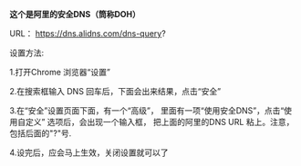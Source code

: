 **这个是阿里的安全DNS（筒称DOH）**

URL： https://dns.alidns.com/dns-query?

设置方法:

1.打开Chrome 浏览器“设置”

2.在搜索框输入 DNS 回车后，下面会出来结果，点击“安全”

3.在“安全”设置页面下面，有一个“高级”， 里面有一项“使用安全DNS”，点击“使用自定义” 选项后，会出现一个输入框，
把上面的阿里的DNS URL 粘上。注意，包括后面的"?"号.

4.设完后，应会马上生效，关闭设置就可以了
